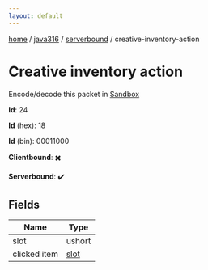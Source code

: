 ```yaml
---
layout: default
---
```


[home](/)  /  [java316](/protocol/java316)  /  [serverbound](/protocol/java316/serverbound)  /  creative-inventory-action

# Creative inventory action

Encode/decode this packet in [Sandbox](../../../sandbox/java316#Serverbound.CreativeInventoryAction)

**Id**: 24

**Id** (hex): 18

**Id** (bin): 00011000

**Clientbound**: ✖️

**Serverbound**: ✔️

## Fields

Name | Type
---|---
slot | ushort
clicked item | [slot](/protocol/java316/types/slot)
